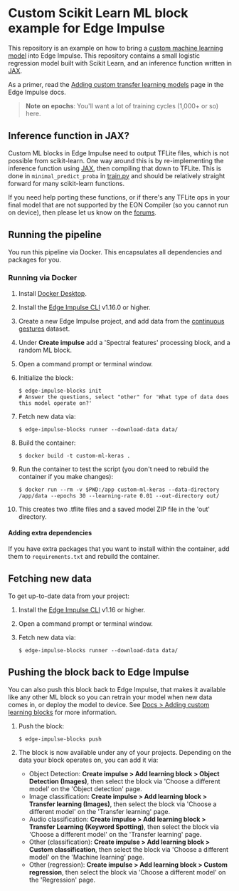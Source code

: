 # Custom Scikit Learn ML block example for Edge Impulse

This repository is an example on how to bring a [custom machine learning model](https://docs.edgeimpulse.com/docs/adding-custom-transfer-learning-models) into Edge Impulse. This repository contains a small logistic regression model built with Scikit Learn, and an inference function written in [JAX](https://jax.readthedocs.io/en/latest/).

As a primer, read the [Adding custom transfer learning models](https://docs.edgeimpulse.com/docs/adding-custom-transfer-learning-models) page in the Edge Impulse docs.

> **Note on epochs**: You'll want a lot of training cycles (1,000+ or so) here.

## Inference function in JAX?

Custom ML blocks in Edge Impulse need to output TFLite files, which is not possible from scikit-learn. One way around this is by re-implementing the inference function using [JAX](https://jax.readthedocs.io/en/latest/), then compiling that down to TFLite. This is done in `minimal_predict_proba` in [train.py](train.py) and should be relatively straight forward for many scikit-learn functions.

If you need help porting these functions, or if there's any TFLite ops in your final model that are not supported by the EON Compiler (so you cannot run on device), then please let us know on the [forums](https://forum.edgeimpulse.com).

## Running the pipeline

You run this pipeline via Docker. This encapsulates all dependencies and packages for you.

### Running via Docker

1. Install [Docker Desktop](https://www.docker.com/products/docker-desktop/).
2. Install the [Edge Impulse CLI](https://docs.edgeimpulse.com/docs/edge-impulse-cli/cli-installation) v1.16.0 or higher.
3. Create a new Edge Impulse project, and add data from the [continuous gestures](https://docs.edgeimpulse.com/docs/continuous-gestures) dataset.
4. Under **Create impulse** add a 'Spectral features' processing block, and a random ML block.
5. Open a command prompt or terminal window.
6. Initialize the block:

    ```
    $ edge-impulse-blocks init
    # Answer the questions, select "other" for 'What type of data does this model operate on?'
    ```

7. Fetch new data via:

    ```
    $ edge-impulse-blocks runner --download-data data/
    ```

8. Build the container:

    ```
    $ docker build -t custom-ml-keras .
    ```

9. Run the container to test the script (you don't need to rebuild the container if you make changes):

    ```
    $ docker run --rm -v $PWD:/app custom-ml-keras --data-directory /app/data --epochs 30 --learning-rate 0.01 --out-directory out/
    ```

10. This creates two .tflite files and a saved model ZIP file in the 'out' directory.

#### Adding extra dependencies

If you have extra packages that you want to install within the container, add them to `requirements.txt` and rebuild the container.

## Fetching new data

To get up-to-date data from your project:

1. Install the [Edge Impulse CLI](https://docs.edgeimpulse.com/docs/edge-impulse-cli/cli-installation) v1.16 or higher.
2. Open a command prompt or terminal window.
3. Fetch new data via:

    ```
    $ edge-impulse-blocks runner --download-data data/
    ```

## Pushing the block back to Edge Impulse

You can also push this block back to Edge Impulse, that makes it available like any other ML block so you can retrain your model when new data comes in, or deploy the model to device. See [Docs > Adding custom learning blocks](https://docs.edgeimpulse.com/docs/edge-impulse-studio/organizations/adding-custom-transfer-learning-models) for more information.

1. Push the block:

    ```
    $ edge-impulse-blocks push
    ```

2. The block is now available under any of your projects. Depending on the data your block operates on, you can add it via:
    * Object Detection: **Create impulse > Add learning block > Object Detection (Images)**, then select the block via 'Choose a different model' on the 'Object detection' page.
    * Image classification: **Create impulse > Add learning block > Transfer learning (Images)**, then select the block via 'Choose a different model' on the 'Transfer learning' page.
    * Audio classification: **Create impulse > Add learning block > Transfer Learning (Keyword Spotting)**, then select the block via 'Choose a different model' on the 'Transfer learning' page.
    * Other (classification): **Create impulse > Add learning block > Custom classification**, then select the block via 'Choose a different model' on the 'Machine learning' page.
    * Other (regression): **Create impulse > Add learning block > Custom regression**, then select the block via 'Choose a different model' on the 'Regression' page.
